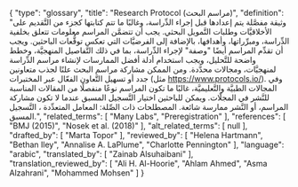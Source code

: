 {
    "type": "glossary",
    "title": "Research Protocol (مراسم البحث)",
    "definition": "وثيقة مفصَّلة يتم إعدادها قبل إجراء الدِّراسة، وغالبًا ما تتم كتابتها كجزء من التَّقديم على الأخلاقيَّات وطلبات التَّمويل البحثي.  يجب أن تتضمَّن المراسم معلومات تتعلق بخلفية الدِّراسة، ومبرِّراتها، وأهدافها، بالإضافة إلى الفرضيَّات التي تعكس توقُّعات الباحثين.  ويجب أن تقدِّم المراسم أيضًا \"وصفة\" لإجراء الدِّراسة، بما في ذلك التَّفاصيل المنهجيَّة، وخطط واضحة للتَّحليل، ويجب  استخدام أدلة أفضل الممارسات لإنشاء مراسم الدِّراسة لمنهجيَّات، ومجالات محدَّدة. ومن الممكن مشاركة مراسم البحث علنًا لجذب متعاونين جدد أو تسهيل التَّعاون الفعّال عبر المختبرات (مثل https://www.protocols.io/). وفي المجالات الطبيَّة والتَّعليميَّة، غالبًا ما تكون المراسم نوعًا منفصلًا من المقالات المناسبة للنَّشر في المجلّات.  ويمكن للباحثين اختيار التَّسجيل المسبق عندما لا تكون مشاركة المراسم، أو النَّشر ممارسة شائعة.  المصطلحات ذات الصِّلة: المعامل المتعدِّدة ، التَّسجيل المسبق.",
    "related_terms": [
        "Many Labs",
        "Preregistration"
    ],
    "references": [
        "BMJ (2015)",
        "Nosek et al. (2018)"
    ],
    "alt_related_terms": [
        null
    ],
    "drafted_by": [
        "Marta Topor"
    ],
    "reviewed_by": [
        "Helena Hartmann",
        "Bethan Iley",
        "Annalise A. LaPlume",
        "Charlotte Pennington"
    ],
    "language": "arabic",
    "translated_by": [
        "Zainab Alsuhaibani"
    ],
    "translation_reviewed_by": [
        "Ali H. Al-Hoorie",
        "Ahlam Ahmed",
        "Asma Alzahrani",
        "Mohammed Mohsen"
    ]
}
